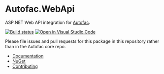 # Autofac.WebApi

ASP.NET Web API integration for [Autofac](https://autofac.org).

[![Build status](https://ci.appveyor.com/api/projects/status/i7fjrapyswrvy73r?svg=true)](https://ci.appveyor.com/project/Autofac/autofac-webapi) [![Open in Visual Studio Code](https://open.vscode.dev/badges/open-in-vscode.svg)](https://open.vscode.dev/autofac/Autofac.WebApi)

Please file issues and pull requests for this package in this repository rather than in the Autofac core repo.

- [Documentation](https://autofac.readthedocs.io/en/latest/integration/webapi.html)
- [NuGet](https://www.nuget.org/packages/Autofac.WebApi2/)
- [Contributing](https://autofac.readthedocs.io/en/latest/contributors.html)
